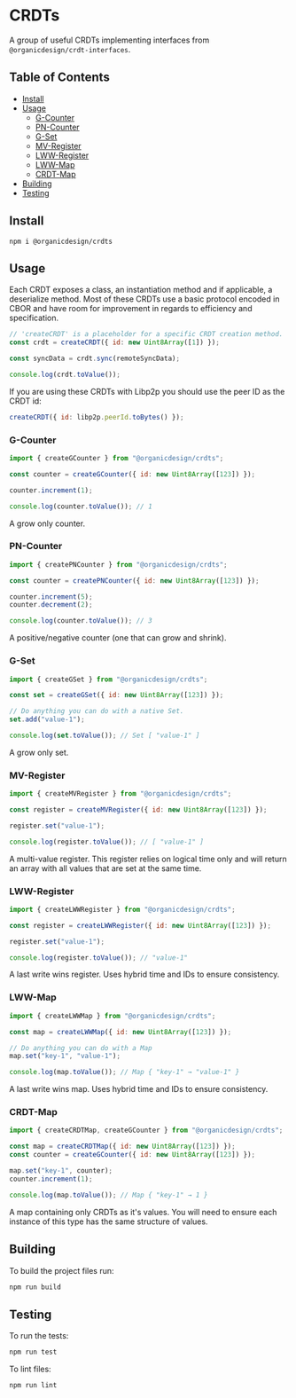 # CRDTs

A group of useful CRDTs implementing interfaces from `@organicdesign/crdt-interfaces`.

## Table of Contents

- [Install](#install)
- [Usage](#usage)
  - [G-Counter](#g-counter)
  - [PN-Counter](#pn-counter)
  - [G-Set](#g-set)
  - [MV-Register](#mv-register)
  - [LWW-Register](#lww-register)
  - [LWW-Map](#lww-map)
  - [CRDT-Map](#crdt-map)
- [Building](#building)
- [Testing](#testing)

## Install

```
npm i @organicdesign/crdts
```

## Usage

Each CRDT exposes a class, an instantiation method and if applicable, a deserialize method. Most of these CRDTs use a basic protocol encoded in CBOR and have room for improvement in regards to efficiency and specification.

```javascript
// 'createCRDT' is a placeholder for a specific CRDT creation method.
const crdt = createCRDT({ id: new Uint8Array([1]) });

const syncData = crdt.sync(remoteSyncData);

console.log(crdt.toValue());
```

If you are using these CRDTs with Libp2p you should use the peer ID as the CRDT id:

```javascript
createCRDT({ id: libp2p.peerId.toBytes() });
```

### G-Counter

```javascript
import { createGCounter } from "@organicdesign/crdts";

const counter = createGCounter({ id: new Uint8Array([123]) });

counter.increment(1);

console.log(counter.toValue()); // 1
```

A grow only counter.

### PN-Counter

```javascript
import { createPNCounter } from "@organicdesign/crdts";

const counter = createPNCounter({ id: new Uint8Array([123]) });

counter.increment(5);
counter.decrement(2);

console.log(counter.toValue()); // 3
```

A positive/negative counter (one that can grow and shrink).

### G-Set

```javascript
import { createGSet } from "@organicdesign/crdts";

const set = createGSet({ id: new Uint8Array([123]) });

// Do anything you can do with a native Set.
set.add("value-1");

console.log(set.toValue()); // Set [ "value-1" ]
```

A grow only set.

### MV-Register
```javascript
import { createMVRegister } from "@organicdesign/crdts";

const register = createMVRegister({ id: new Uint8Array([123]) });

register.set("value-1");

console.log(register.toValue()); // [ "value-1" ]
```

A multi-value register. This register relies on logical time only and will return an array with all values that are set at the same time.

### LWW-Register

```javascript
import { createLWWRegister } from "@organicdesign/crdts";

const register = createLWWRegister({ id: new Uint8Array([123]) });

register.set("value-1");

console.log(register.toValue()); // "value-1"
```

A last write wins register. Uses hybrid time and IDs to ensure consistency.

### LWW-Map

```javascript
import { createLWWMap } from "@organicdesign/crdts";

const map = createLWWMap({ id: new Uint8Array([123]) });

// Do anything you can do with a Map
map.set("key-1", "value-1");

console.log(map.toValue()); // Map { "key-1" → "value-1" }
```

A last write wins map. Uses hybrid time and IDs to ensure consistency.

### CRDT-Map

```javascript
import { createCRDTMap, createGCounter } from "@organicdesign/crdts";

const map = createCRDTMap({ id: new Uint8Array([123]) });
const counter = createGCounter({ id: new Uint8Array([123]) });

map.set("key-1", counter);
counter.increment(1);

console.log(map.toValue()); // Map { "key-1" → 1 }
```

A map containing only CRDTs as it's values. You will need to ensure each instance of this type has the same structure of values.

## Building

To build the project files run:

```sh
npm run build
```

## Testing

To run the tests:

```sh
npm run test
```

To lint files:

```sh
npm run lint
```
